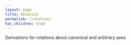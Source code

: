 ```yaml
---
layout: page
title: Rotation 
permalink: /rotation/
has_children: true
---
```


Derivations for rotations about canonical and arbitrary axes